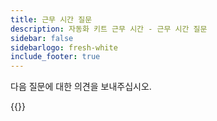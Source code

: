 ```yaml
---
title: 근무 시간 질문
description: 자동화 키트 근무 시간 - 근무 시간 질문
sidebar: false
sidebarlogo: fresh-white
include_footer: true
---
```

다음 질문에 대한 의견을 보내주십시오.

{{<questions showNavigationButtons=false >}}
